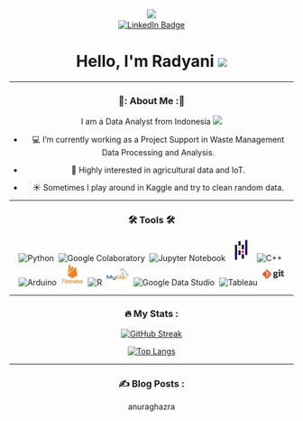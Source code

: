<div id="header" align="center">
  <img src="https://cdn-icons.flaticon.com/png/512/4793/premium/4793136.png?token=exp=1649496390~hmac=92b5bdad956816a7103b090fb60392f9" width="100"/>
  <div id="badges">
    <a href="https://www.linkedin.com/in/radyani-prasasya/">
      <img src="https://img.shields.io/badge/LinkedIn-blue?style=for-the-badge&logo=linkedin&logoColor=white" alt="LinkedIn Badge"/>
    </a>
  </div>
  <h1>
  Hello, I'm Radyani
  <img src="https://media0.giphy.com/media/RosG9B4zxlbarjbbkv/giphy.gif" width="30px"/>
  </h1>

---
### 💮: About Me :💮
I am a Data Analyst from Indonesia <img src="https://media2.giphy.com/media/cmCEsJZHYBPels360q/200w.webp?cid=ecf05e474xtpv38tjaoed1pe3w0uozadgxfmhqh8oqyko0mm&rid=200w.webp&ct=s" width="30"> 
  
- :computer: I’m currently working as a Project Support in Waste Management Data Processing and Analysis.

- :seedling: Highly interested in agricultural data and IoT.

- :sunny: Sometimes I play around in Kaggle and try to clean random data.

---

### :hammer_and_wrench: Tools :hammer_and_wrench:
<div>

  <img src="https://upload.wikimedia.org/wikipedia/commons/thumb/c/c3/Python-logo-notext.svg/1024px-Python-logo-notext.svg.png" title="Python"  alt="Python" width="40" height="40"/>&nbsp;
  <img src="https://upload.wikimedia.org/wikipedia/commons/thumb/d/d0/Google_Colaboratory_SVG_Logo.svg/2560px-Google_Colaboratory_SVG_Logo.svg.png" title="Google Colaboratory"  alt="Google Colaboratory" width="60" height="40"/>&nbsp;
  <img src="https://upload.wikimedia.org/wikipedia/commons/thumb/3/38/Jupyter_logo.svg/1767px-Jupyter_logo.svg.png" title="Jupyter Notebook"  alt="Jupyter Notebook" width="40" height="40"/>&nbsp;
  <img src="https://raw.githubusercontent.com/devicons/devicon/1119b9f84c0290e0f0b38982099a2bd027a48bf1/icons/pandas/pandas-original.svg" title="Pandas" alt="Pandas" width="40" height="40"/>&nbsp;
  <img src="https://upload.wikimedia.org/wikipedia/commons/thumb/1/18/ISO_C%2B%2B_Logo.svg/1822px-ISO_C%2B%2B_Logo.svg.png" title="C++" alt="C++" width="40" height="40"/>&nbsp;
  <img src="https://upload.wikimedia.org/wikipedia/commons/thumb/8/87/Arduino_Logo.svg/1280px-Arduino_Logo.svg.png" title="Arduino" alt="Arduino" width="50" height="30"/>&nbsp;
  <img src="https://github.com/devicons/devicon/blob/master/icons/firebase/firebase-plain-wordmark.svg" title="Firebase" alt="Firebase" width="40" height="40"/>&nbsp;
  <img src="https://upload.wikimedia.org/wikipedia/commons/thumb/1/1b/R_logo.svg/724px-R_logo.svg.png" title="R"  alt="R" width="30" height="30"/>&nbsp;
  <img src="https://github.com/devicons/devicon/blob/master/icons/mysql/mysql-original-wordmark.svg" title="MySQL"  alt="MySQL" width="40" height="40"/>&nbsp;
  <img src="https://iconape.com/wp-content/png_logo_vector/google-data-studio.png" title="Google Data Studio"  alt="Google Data Studio" width="40" height="40"/>&nbsp;
  <img src="https://cdn.worldvectorlogo.com/logos/tableau-software.svg" title="Tableau"  alt="Tableau" width="40" height="40"/>&nbsp;
  <img src="https://github.com/devicons/devicon/blob/master/icons/git/git-original-wordmark.svg" title="Git" alt="Git" width="40" height="40"/>
</div>

---

### :fire: My Stats :
[![GitHub Streak](http://github-readme-streak-stats.herokuapp.com?user=radyani&theme=dark&background=000000)](https://git.io/streak-stats)

[![Top Langs](https://github-readme-stats.vercel.app/api/top-langs/?username=radyani&layout=compact&theme=vision-friendly-dark)](https://github.com/radyani/github-readme-stats)

---

### :writing_hand: Blog Posts :
<!-- BLOG-POST-LIST:START -->
  anuraghazra
<!-- BLOG-POST-LIST:END -->
